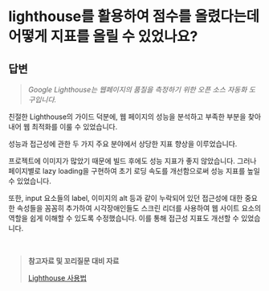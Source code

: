 # lighthouse를 활용하여 점수를 올렸다는데 어떻게 지표를 올릴 수 있었나요?

## 답변

> _Google Lighthouse는 웹페이지의 품질을 측정하기 위한 오픈 소스 자동화 도구입니다._

친절한 Lighthouse의 가이드 덕분에, 웹 페이지의 성능을 분석하고 부족한 부분을 찾아내어 웹 최적화를 이룰 수 있었습니다.

성능과 접근성에 관한 두 가지 주요 분야에서 상당한 지표 향상을 이루었습니다.

프로젝트에 이미지가 많았기 때문에 빌드 후에도 성능 지표가 좋지 않았습니다. 그러나 페이지별로 lazy loading을 구현하여 초기 로딩 속도를 개선함으로써 성능 지표를 높일 수 있었습니다.

또한, input 요소들의 label, 이미지의 alt 등과 같이 누락되어 있던 접근성에 대한 중요한 속성들을 꼼꼼히 추가하여 시각장애인들도 스크린 리더를 사용하여 웹 사이트 요소의 역할을 쉽게 이해할 수 있도록 수정했습니다. 이를 통해 접근성 지표도 개선할 수 있었습니다.

<br/>

> **참고자료 및 꼬리질문 대비 자료**
> 
> [Lighthouse 사용법](https://velog.io/@dell_mond/Lighthouse-%EC%82%AC%EC%9A%A9%EB%B2%95)
<!-- 끝에 space 2개를 추가하면 줄바꿈이 됩니다! -->
